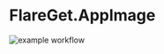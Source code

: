 # FlareGet.AppImage

![example workflow](https://github.com/nx-appbuild-hub/FlareGet.AppImage//actions/workflows/makefile.yml/badge.svg)

